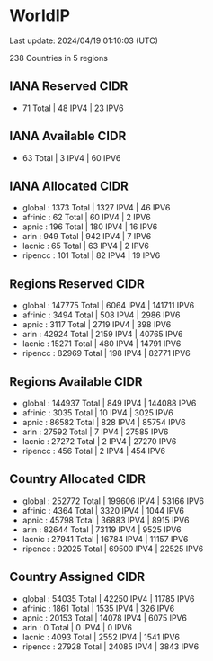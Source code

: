 # WorldIP

Last update: 2024/04/19 01:10:03 (UTC)

238 Countries in 5 regions

## IANA Reserved CIDR

- 71 Total | 48 IPV4 | 23 IPV6

## IANA Available CIDR

- 63 Total | 3 IPV4 | 60 IPV6

## IANA Allocated CIDR

- global : 1373 Total | 1327 IPV4 | 46 IPV6
- afrinic : 62 Total | 60 IPV4 | 2 IPV6
- apnic : 196 Total | 180 IPV4 | 16 IPV6
- arin : 949 Total | 942 IPV4 | 7 IPV6
- lacnic : 65 Total | 63 IPV4 | 2 IPV6
- ripencc : 101 Total | 82 IPV4 | 19 IPV6

## Regions Reserved CIDR

- global : 147775 Total | 6064 IPV4 | 141711 IPV6
- afrinic : 3494 Total | 508 IPV4 | 2986 IPV6
- apnic : 3117 Total | 2719 IPV4 | 398 IPV6
- arin : 42924 Total | 2159 IPV4 | 40765 IPV6
- lacnic : 15271 Total | 480 IPV4 | 14791 IPV6
- ripencc : 82969 Total | 198 IPV4 | 82771 IPV6

## Regions Available CIDR

- global : 144937 Total | 849 IPV4 | 144088 IPV6
- afrinic : 3035 Total | 10 IPV4 | 3025 IPV6
- apnic : 86582 Total | 828 IPV4 | 85754 IPV6
- arin : 27592 Total | 7 IPV4 | 27585 IPV6
- lacnic : 27272 Total | 2 IPV4 | 27270 IPV6
- ripencc : 456 Total | 2 IPV4 | 454 IPV6

## Country Allocated CIDR

- global : 252772 Total | 199606 IPV4 | 53166 IPV6
- afrinic : 4364 Total | 3320 IPV4 | 1044 IPV6
- apnic : 45798 Total | 36883 IPV4 | 8915 IPV6
- arin : 82644 Total | 73119 IPV4 | 9525 IPV6
- lacnic : 27941 Total | 16784 IPV4 | 11157 IPV6
- ripencc : 92025 Total | 69500 IPV4 | 22525 IPV6

## Country Assigned CIDR

- global : 54035 Total | 42250 IPV4 | 11785 IPV6
- afrinic : 1861 Total | 1535 IPV4 | 326 IPV6
- apnic : 20153 Total | 14078 IPV4 | 6075 IPV6
- arin : 0 Total | 0 IPV4 | 0 IPV6
- lacnic : 4093 Total | 2552 IPV4 | 1541 IPV6
- ripencc : 27928 Total | 24085 IPV4 | 3843 IPV6
